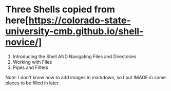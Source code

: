 # Three Shells copied from here[https://colorado-state-university-cmb.github.io/shell-novice/]

1. Introducing the Shell AND Navigating Files and Directories
2. Working with Files
3. Pipes and Filters

Note: I don't know how to add images in markdown, so I put IMAGE in some places to be filled in later.
